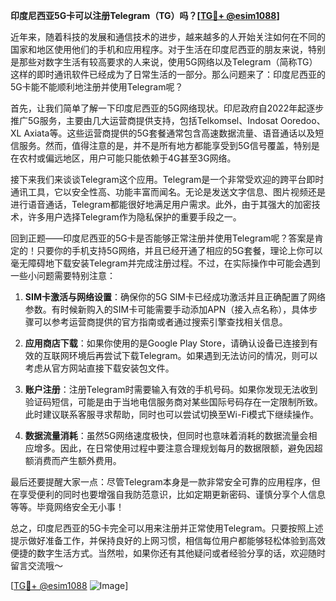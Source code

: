 **印度尼西亚5G卡可以注册Telegram（TG）吗？[[TG💪+ @esim1088](https://t.me/s/esim1088)]**

近年来，随着科技的发展和通信技术的进步，越来越多的人开始关注如何在不同的国家和地区使用他们的手机和应用程序。对于生活在印度尼西亚的朋友来说，特别是那些对数字生活有较高要求的人来说，使用5G网络以及Telegram（简称TG）这样的即时通讯软件已经成为了日常生活的一部分。那么问题来了：印度尼西亚的5G卡能不能顺利地注册并使用Telegram呢？

首先，让我们简单了解一下印度尼西亚的5G网络现状。印尼政府自2022年起逐步推广5G服务，主要由几大运营商提供支持，包括Telkomsel、Indosat Ooredoo、XL Axiata等。这些运营商提供的5G套餐通常包含高速数据流量、语音通话以及短信服务。然而，值得注意的是，并不是所有地方都能享受到5G信号覆盖，特别是在农村或偏远地区，用户可能只能依赖于4G甚至3G网络。

接下来我们来谈谈Telegram这个应用。Telegram是一个非常受欢迎的跨平台即时通讯工具，它以安全性高、功能丰富而闻名。无论是发送文字信息、图片视频还是进行语音通话，Telegram都能很好地满足用户需求。此外，由于其强大的加密技术，许多用户选择Telegram作为隐私保护的重要手段之一。

回到正题——印度尼西亚的5G卡是否能够正常注册并使用Telegram呢？答案是肯定的！只要你的手机支持5G网络，并且已经开通了相应的5G套餐，理论上你可以毫无障碍地下载安装Telegram并完成注册过程。不过，在实际操作中可能会遇到一些小问题需要特别注意：

1. **SIM卡激活与网络设置**：确保你的5G SIM卡已经成功激活并且正确配置了网络参数。有时候新购入的SIM卡可能需要手动添加APN（接入点名称），具体步骤可以参考运营商提供的官方指南或者通过搜索引擎查找相关信息。

2. **应用商店下载**：如果你使用的是Google Play Store，请确认设备已连接到有效的互联网环境后再尝试下载Telegram。如果遇到无法访问的情况，则可以考虑从官方网站直接下载安装包文件。

3. **账户注册**：注册Telegram时需要输入有效的手机号码。如果你发现无法收到验证码短信，可能是由于当地电信服务商对某些国际号码存在一定限制所致。此时建议联系客服寻求帮助，同时也可以尝试切换至Wi-Fi模式下继续操作。

4. **数据流量消耗**：虽然5G网络速度极快，但同时也意味着消耗的数据流量会相应增多。因此，在日常使用过程中要注意合理规划每月的数据限额，避免因超额消费而产生额外费用。

最后还要提醒大家一点：尽管Telegram本身是一款非常安全可靠的应用程序，但在享受便利的同时也要增强自我防范意识，比如定期更新密码、谨慎分享个人信息等等。毕竟网络安全无小事！

总之，印度尼西亚的5G卡完全可以用来注册并正常使用Telegram。只要按照上述提示做好准备工作，并保持良好的上网习惯，相信每位用户都能够轻松体验到高效便捷的数字生活方式。当然啦，如果你还有其他疑问或者经验分享的话，欢迎随时留言交流哦～

[[TG💪+ @esim1088](https://t.me/s/esim1088) ![Image](https://i.postimg.cc/4NQfJmqS/Snipaste-2025-05-13-00-14-12.png)]
